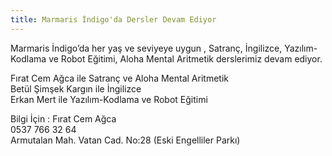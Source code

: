 ```yaml
---
title: Marmaris İndigo'da Dersler Devam Ediyor
---
```


Marmaris İndigo’da her yaş ve seviyeye uygun , Satranç, İngilizce, Yazılım-Kodlama ve Robot Eğitimi, Aloha Mental Aritmetik derslerimiz devam ediyor.  

Fırat Cem Ağca ile Satranç ve Aloha Mental Aritmetik  
Betül Şimşek Kargın ile İngilizce  
Erkan Mert ile Yazılım-Kodlama ve Robot Eğitimi  

Bilgi İçin : Fırat Cem Ağca  
0537 766 32 64  
Armutalan Mah. Vatan Cad. No:28 (Eski Engelliler Parkı)  
